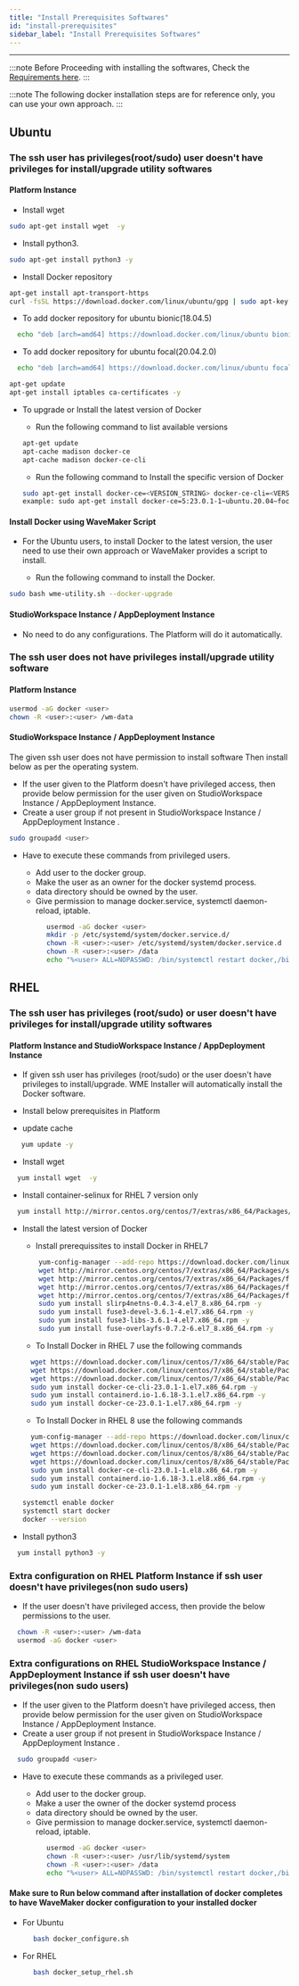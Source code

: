 ```yaml
---
title: "Install Prerequisites Softwares"
id: "install-prerequisites"
sidebar_label: "Install Prerequisites Softwares"
---
```

---

:::note
 Before Proceeding with installing the softwares, Check the [Requirements here](/learn/on-premise/prerequisites).
:::

:::note
 The following docker installation steps are for reference only, you can use your own approach.
:::  

## Ubuntu

### The ssh user has privileges(root/sudo) user doesn't have privileges for install/upgrade utility softwares

#### Platform Instance

- Install  wget

```bash
sudo apt-get install wget  -y
```

- Install python3.

```bash
sudo apt-get install python3 -y
```

- Install Docker repository

```bash
apt-get install apt-transport-https
curl -fsSL https://download.docker.com/linux/ubuntu/gpg | sudo apt-key add -
```

  - To add docker repository for ubuntu bionic(18.04.5)

  ```bash
    echo "deb [arch=amd64] https://download.docker.com/linux/ubuntu bionic stable" > /etc/apt/sources.list.d/docker.list
  ```

  - To add docker repository for ubuntu focal(20.04.2.0)

  ```bash
    echo "deb [arch=amd64] https://download.docker.com/linux/ubuntu focal stable" > /etc/apt/sources.list.d/docker.list
  ```

  ```bash
  apt-get update  
  apt-get install iptables ca-certificates -y
  ```

- To upgrade or Install the latest version of Docker
  - Run the following command to list available versions

  ```bash
  apt-get update
  apt-cache madison docker-ce
  apt-cache madison docker-ce-cli
  ```

  - Run the following command to Install the specific version of Docker

  ```bash
  sudo apt-get install docker-ce=<VERSION_STRING> docker-ce-cli=<VERSION_STRING> containerd.io
  example: sudo apt-get install docker-ce=5:23.0.1-1~ubuntu.20.04~focal docker-ce-cli=5:23.0.1-1~ubuntu.20.04~focal containerd.io -y
  ```

#### Install Docker using WaveMaker Script

- For the Ubuntu users, to install Docker to the latest version, the user need to use their own approach or WaveMaker provides a script to install.

  - Run the following command to install the Docker.

```bash 
sudo bash wme-utility.sh --docker-upgrade 
```  

#### StudioWorkspace Instance / AppDeployment Instance

- No need to do any configurations. The Platform will do it automatically.

### The ssh user does not have privileges install/upgrade utility software

#### Platform Instance

```bash
usermod -aG docker <user>
chown -R <user>:<user> /wm-data  
```

#### StudioWorkspace Instance / AppDeployment Instance

The given ssh user does not have permission to install software Then install below as per the operating system.

- If the user given to the Platform doesn't have privileged access, then provide below permission for the user given on StudioWorkspace Instance / AppDeployment Instance.
- Create a user group if not present in StudioWorkspace Instance / AppDeployment Instance .
  
```bash
sudo groupadd <user>
```

- Have to execute these commands from privileged users.
  - Add user to the docker group.  
  - Make the user as an owner for the docker systemd process.
  - data directory should be owned by the user.
  - Give permission to manage docker.service, systemctl daemon-reload, iptable.

  ```bash
        usermod -aG docker <user>
        mkdir -p /etc/systemd/system/docker.service.d/
        chown -R <user>:<user> /etc/systemd/system/docker.service.d
        chown -R <user>:<user> /data
        echo "%<user> ALL=NOPASSWD: /bin/systemctl restart docker,/bin/systemctl daemon-reload,/sbin/iptables" >> /etc/sudoers.d/<sudoers-file-name>
  ```

## RHEL

### The ssh user has privileges (root/sudo) or user doesn't have privileges for install/upgrade utility softwares

#### Platform Instance and StudioWorkspace Instance / AppDeployment Instance

- If given ssh user has privileges (root/sudo) or the user doesn't have privileges to install/upgrade. WME Installer will automatically install the Docker software.
- Install below prerequisites in Platform

- update cache

```bash
   yum update -y
```

- Install  wget

```bash
  yum install wget  -y
```

- Install container-selinux for RHEL 7 version only

```bash
  yum install http://mirror.centos.org/centos/7/extras/x86_64/Packages/container-selinux-2.107-1.el7_6.noarch.rpm -y
```

- Install the latest version of Docker
  
  - Install prerequissites to install Docker in RHEL7
  
  ```bash
      yum-config-manager --add-repo https://download.docker.com/linux/centos/docker-ce.repo
      wget http://mirror.centos.org/centos/7/extras/x86_64/Packages/slirp4netns-0.4.3-4.el7_8.x86_64.rpm
      wget http://mirror.centos.org/centos/7/extras/x86_64/Packages/fuse3-devel-3.6.1-4.el7.x86_64.rpm
      wget http://mirror.centos.org/centos/7/extras/x86_64/Packages/fuse3-libs-3.6.1-4.el7.x86_64.rpm
      wget http://mirror.centos.org/centos/7/extras/x86_64/Packages/fuse-overlayfs-0.7.2-6.el7_8.x86_64.rpm
      sudo yum install slirp4netns-0.4.3-4.el7_8.x86_64.rpm -y
      sudo yum install fuse3-devel-3.6.1-4.el7.x86_64.rpm -y
      sudo yum install fuse3-libs-3.6.1-4.el7.x86_64.rpm -y
      sudo yum install fuse-overlayfs-0.7.2-6.el7_8.x86_64.rpm -y     
  ```

  - To Install Docker in RHEL 7 use the following commands
  
  ```bash
    wget https://download.docker.com/linux/centos/7/x86_64/stable/Packages/docker-ce-cli-23.0.1-1.el7.x86_64.rpm
    wget https://download.docker.com/linux/centos/7/x86_64/stable/Packages/containerd.io-1.6.18-3.1.el7.x86_64.rpm
    wget https://download.docker.com/linux/centos/7/x86_64/stable/Packages/docker-ce-23.0.1-1.el7.x86_64.rpm
    sudo yum install docker-ce-cli-23.0.1-1.el7.x86_64.rpm -y
    sudo yum install containerd.io-1.6.18-3.1.el7.x86_64.rpm -y
    sudo yum install docker-ce-23.0.1-1.el7.x86_64.rpm -y
  ```  

  - To Install Docker in RHEL 8 use the following commands
  
  ```bash
    yum-config-manager --add-repo https://download.docker.com/linux/centos/docker-ce.repo
    wget https://download.docker.com/linux/centos/8/x86_64/stable/Packages/docker-ce-cli-23.0.1-1.el8.x86_64.rpm
    wget https://download.docker.com/linux/centos/8/x86_64/stable/Packages/containerd.io-1.6.18-3.1.el8.x86_64.rpm
    wget https://download.docker.com/linux/centos/8/x86_64/stable/Packages/docker-ce-23.0.1-1.el8.x86_64.rpm
    sudo yum install docker-ce-cli-23.0.1-1.el8.x86_64.rpm -y
    sudo yum install containerd.io-1.6.18-3.1.el8.x86_64.rpm -y
    sudo yum install docker-ce-23.0.1-1.el8.x86_64.rpm -y
  ```

  ```bash
  systemctl enable docker
  systemctl start docker
  docker --version
  ```

- Install python3

```bash
  yum install python3 -y
```


### Extra configuration on RHEL Platform Instance if ssh user doesn't have privileges(non sudo users)

- If the user doesn't have privileged access, then provide the below permissions to the user.

```bash
  chown -R <user>:<user> /wm-data
  usermod -aG docker <user>
```

### Extra configurations on RHEL StudioWorkspace Instance / AppDeployment Instance if ssh user doesn't have privileges(non sudo users)

- If the user given to the Platform doesn't have privileged access, then provide below permission for the user given on StudioWorkspace Instance / AppDeployment Instance.
- Create a user group if not present in StudioWorkspace Instance / AppDeployment Instance .
  
```bash
  sudo groupadd <user>
```

- Have to execute these commands as a privileged user.
  - Add user to the docker group.
  - Make a user the owner of the docker systemd process
  - data directory should be owned by the user.
  - Give permission to manage docker.service, systemctl daemon-reload, iptable.

  ```bash
        usermod -aG docker <user>
        chown -R <user>:<user> /usr/lib/systemd/system
        chown -R <user>:<user> /data
        echo "%<user> ALL=NOPASSWD: /bin/systemctl restart docker,/bin/systemctl daemon-reload,/usr/sbin/iptables" >> /etc/sudoers.d/<sudoers-file-name>
  ```

#### Make sure to Run below command after installation of docker completes to have WaveMaker docker configuration to your installed docker

- For Ubuntu

```bash 
      bash docker_configure.sh
```

- For RHEL

```bash
      bash docker_setup_rhel.sh
```